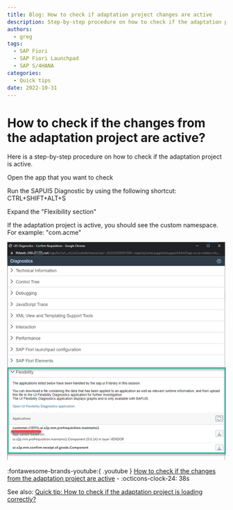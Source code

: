 ```yaml
---
title: Blog: How to check if adaptation project changes are active
description: Step-by-step procedure on how to check if the adaptation project is active.
authors:
  - greg
tags:
  - SAP Fiori
  - SAP Fiori Launchpad
  - SAP S/4HANA
categories:
  - Quick tips
date: 2022-10-31
---
```


# How to check if the changes from the adaptation project are active?

Here is a step-by-step procedure on how to check if the adaptation project is active.

<!-- more -->

Open the app that you want to check

Run the SAPUI5 Diagnostic by using the following shortcut: CTRL+SHIFT+ALT+S

Expand the "Flexibility section"

If the adaptation project is active, you should see the custom namespace. For example: "com.acme"

[![Diagnostic tool screen shot](R0004/diag-tool.png)](R0004/diag-tool.png)


:fontawesome-brands-youtube:{ .youtube } [How to check if the changes from the adaptation project are active](https://youtu.be/rZ3Y68cXi4M) - :octicons-clock-24: 38s



See also: [Quick tip: How to check if the adaptation project is loading correctly?](0003-adaptation-loading.md)

